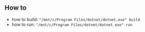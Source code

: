 
## How to

- how to build: `"/mnt/c/Program Files/dotnet/dotnet.exe" build`
- how to run: `"/mnt/c/Program Files/dotnet/dotnet.exe" run`

